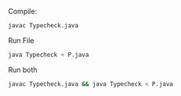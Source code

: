 Compile:
``` Bash
javac Typecheck.java
```

Run File
``` Bash
java Typecheck < P.java
```

Run both
``` Bash
javac Typecheck.java && java Typecheck < P.java
```
